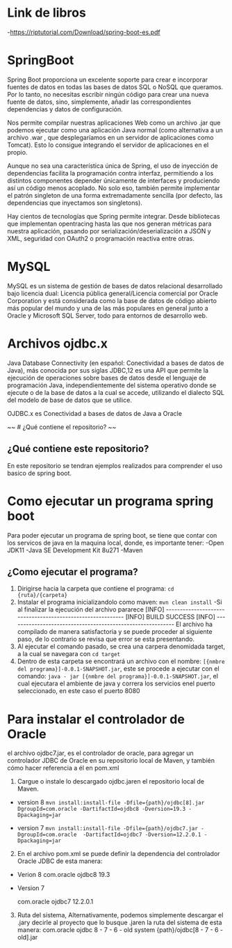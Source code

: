 # Link de libros 
-https://riptutorial.com/Download/spring-boot-es.pdf

# SpringBoot

Spring Boot proporciona un excelente soporte para crear e incorporar fuentes de datos en todas las bases de datos SQL o NoSQL que queramos. Por lo tanto, no necesitas escribir ningún código para crear una nueva fuente de datos, sino, simplemente, añadir las correspondientes dependencias y datos de configuración.

Nos permite compilar nuestras aplicaciones Web como un archivo .jar que podemos ejecutar como una aplicación Java normal (como alternativa a un archivo .war , que desplegaríamos en un servidor de aplicaciones como Tomcat). Esto lo consigue integrando el servidor de aplicaciones en el propio.

Aunque no sea una característica única de Spring, el uso de inyección de dependencias facilita la programación contra interfaz, permitiendo a los distintos componentes depender únicamente de interfaces y produciendo así un código menos acoplado. No solo eso, también permite implementar el patrón singleton de una forma extremadamente sencilla (por defecto, las dependencias que inyectamos son singletons).

Hay cientos de tecnologías que Spring permite integrar. Desde bibliotecas que implementan opentracing hasta las que nos generan métricas para nuestra aplicación, pasando por serialización/deserialización a JSON y XML, seguridad con OAuth2 o programación reactiva entre otras.

# MySQL

MySQL es un sistema de gestión de bases de datos relacional desarrollado bajo licencia dual: Licencia pública general/Licencia comercial por Oracle Corporation y está considerada como la base de datos de código abierto más popular del mundo y una de las más populares en general junto a Oracle y Microsoft SQL Server, todo para entornos de desarrollo web.

# Archivos ojdbc.x

Java Database Connectivity (en español: Conectividad a bases de datos de Java), más conocida por sus siglas JDBC,1​2​ es una API que permite la ejecución de operaciones sobre bases de datos desde el lenguaje de programación Java, independientemente del sistema operativo donde se ejecute o de la base de datos a la cual se accede, utilizando el dialecto SQL del modelo de base de datos que se utilice.

OJDBC.x es Conectividad a bases de datos de Java a Oracle

~~ # ¿Qué contiene el repositorio? ~~

## ¿Qué contiene este repositorio?
En este repositorio se tendran ejemplos realizados para comprender el uso basico de spring boot.

# Como ejecutar un programa spring boot
Para poder ejecutar un programa de spring boot, se tiene que contar con los servicos de java en la maquina local, donde, es importante tener:
    -Open JDK11
    -Java SE Development Kit 8u271
    -Maven

## ¿Como ejecutar el programa?
1. Dirigirse hacia la carpeta que contiene el programa: `cd {ruta}/{carpeta}`
2. Instalar el programa inicializandolo como maven: `mvn clean install`
    -Si al finalizar la ejecución del archivo pararece
        [INFO] -----------------------------------------------------------
        [INFO] BUILD SUCCESS
        [INFO] -----------------------------------------------------------
    El archivo ha compilado de manera satisfactoria y se puede proceder al siguiente paso, de lo contrario se revisa que error se esta presentando.
3. Al ejecutar el comando pasado, se crea una carpera denomidada target, a la cual se navegara con `cd target`
4. Dentro de esta carpeta se encontrará un archivo con el nombre: `[{nmbre del programa}]-0.0.1-SNAPSHOT.jar`, este se procede a ejecutar con el comando: `java - jar [{nmbre del programa}]-0.0.1-SNAPSHOT.jar`, el cual ejecutara el ambiente de java y correra los servicios enel puerto seleccionado, en este caso el puerto 8080


# Para instalar el controlador de Oracle
el archivo ojdbc7.jar, es el controlador de oracle, para agregar un controlador JDBC de Oracle en su repositorio local de Maven, y también cómo hacer referencia a él en pom.xml

1. Cargue o instale lo descargado ojdbc.jaren el repositorio local de Maven.
- version 8
`mvn install:install-file -Dfile={path}/ojdbc[8].jar DgroupId=com.oracle -DartifactId=ojdbc8 -Dversion=19.3 -Dpackaging=jar`

- version 7
`mvn install:install-file -Dfile={path}/ojdbc7.jar -DgroupId=com.oracle  -DartifactId=ojdbc7 -Dversion=12.2.0.1 -Dpackaging=jar`

2. En el archivo pom.xml se puede definir la dependencia del controlador Oracle JDBC de esta manera:
- Verion 8
    <dependency>
        <groupId>com.oracle</groupId>
        <artifactId>ojdbc8</artifactId>
        <version>19.3</version>
    </dependency>

- Version 7
    <!-- ojdbc7.jar -->
    <dependency>
        <groupId>com.oracle</groupId>
        <artifactId>ojdbc7</artifactId>
        <version>12.2.0.1</version>
    </dependency>

3. Ruta del sistema, Alternativamente, podemos simplemente descargar el .jary decirle al proyecto que lo busque .jaren la ruta del sistema de esta manera:
    <dependency>
        <groupId>com.oracle</groupId>
        <artifactId>ojdbc</artifactId>
        <version>8 - 7 - 6 - old</version>
        <scope>system</scope>
        <systemPath>{path}/ojdbc[8 - 7 - 6 - old].jar</systemPath>
    </dependency>

    
